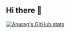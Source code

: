 ## Hi there 👋
[![Anurag's GitHub stats](https://github-readme-stats.vercel.app/api?username=oneshinyboi)](https://github.com/anuraghazra/github-readme-stats)
<!--
**oneshinyboi/oneshinyboi** is a ✨ _special_ ✨ repository because its `README.md` (this file) appears on your GitHub profile.

Here are some ideas to get you started:

- 🔭 I’m currently working on ...
- 🌱 I’m currently learning ...
- 👯 I’m looking to collaborate on ...
- 🤔 I’m looking for help with ...
- 💬 Ask me about ...
- 📫 How to reach me: ...
- 😄 Pronouns: ...
- ⚡ Fun fact: ...
-->
